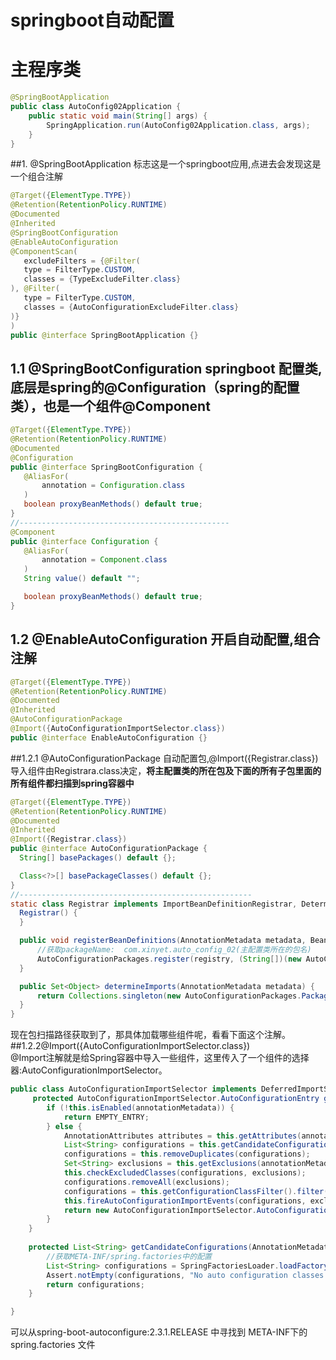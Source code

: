 # springboot自动配置

# 主程序类
```java
@SpringBootApplication
public class AutoConfig02Application {
    public static void main(String[] args) {
        SpringApplication.run(AutoConfig02Application.class, args);
    }
}
```


##1. @SpringBootApplication 标志这是一个springboot应用,点进去会发现这是一个组合注解
 ```java
@Target({ElementType.TYPE})
@Retention(RetentionPolicy.RUNTIME)
@Documented
@Inherited
@SpringBootConfiguration
@EnableAutoConfiguration
@ComponentScan(
    excludeFilters = {@Filter(
    type = FilterType.CUSTOM,
    classes = {TypeExcludeFilter.class}
), @Filter(
    type = FilterType.CUSTOM,
    classes = {AutoConfigurationExcludeFilter.class}
)}
)
public @interface SpringBootApplication {}
```
## 1.1 @SpringBootConfiguration springboot 配置类,底层是spring的@Configuration（spring的配置类），也是一个组件@Component
 ```java
@Target({ElementType.TYPE})
@Retention(RetentionPolicy.RUNTIME)
@Documented
@Configuration
public @interface SpringBootConfiguration {
    @AliasFor(
        annotation = Configuration.class
    )
    boolean proxyBeanMethods() default true;
}
//-----------------------------------------------
@Component
public @interface Configuration {
    @AliasFor(
        annotation = Component.class
    )
    String value() default "";

    boolean proxyBeanMethods() default true;
}
```
## 1.2 @EnableAutoConfiguration 开启自动配置,组合注解
```java
@Target({ElementType.TYPE})
@Retention(RetentionPolicy.RUNTIME)
@Documented
@Inherited
@AutoConfigurationPackage
@Import({AutoConfigurationImportSelector.class})
public @interface EnableAutoConfiguration {}
```
##1.2.1 @AutoConfigurationPackage 自动配置包,@Import({Registrar.class})导入组件由Registrara.class决定，**将主配置类的所在包及下面的所有子包里面的所有组件都扫描到spring容器中**
  ```java
@Target({ElementType.TYPE})
@Retention(RetentionPolicy.RUNTIME)
@Documented
@Inherited
@Import({Registrar.class})
public @interface AutoConfigurationPackage {
    String[] basePackages() default {};

    Class<?>[] basePackageClasses() default {};
}
//----------------------------------------------------
static class Registrar implements ImportBeanDefinitionRegistrar, DeterminableImports {
    Registrar() {
    }

    public void registerBeanDefinitions(AnnotationMetadata metadata, BeanDefinitionRegistry registry) {
        //获取packageName:  com.xinyet.auto_config_02(主配置类所在的包名)
        AutoConfigurationPackages.register(registry, (String[])(new AutoConfigurationPackages.PackageImports(metadata)).getPackageNames().toArray(new String[0]));
    }

    public Set<Object> determineImports(AnnotationMetadata metadata) {
        return Collections.singleton(new AutoConfigurationPackages.PackageImports(metadata));
    }
}
```
现在包扫描路径获取到了，那具体加载哪些组件呢，看看下面这个注解。
##1.2.2@Import({AutoConfigurationImportSelector.class})  
@Import注解就是给Spring容器中导入一些组件，这里传入了一个组件的选择器:AutoConfigurationImportSelector。
```java
public class AutoConfigurationImportSelector implements DeferredImportSelector, BeanClassLoaderAware, ResourceLoaderAware, BeanFactoryAware, EnvironmentAware, Ordered {
     protected AutoConfigurationImportSelector.AutoConfigurationEntry getAutoConfigurationEntry(AnnotationMetadata annotationMetadata) {
        if (!this.isEnabled(annotationMetadata)) {
            return EMPTY_ENTRY;
        } else {
            AnnotationAttributes attributes = this.getAttributes(annotationMetadata);
            List<String> configurations = this.getCandidateConfigurations(annotationMetadata, attributes);//获取类路径下的配置文件的方法
            configurations = this.removeDuplicates(configurations);
            Set<String> exclusions = this.getExclusions(annotationMetadata, attributes);
            this.checkExcludedClasses(configurations, exclusions);
            configurations.removeAll(exclusions);
            configurations = this.getConfigurationClassFilter().filter(configurations);
            this.fireAutoConfigurationImportEvents(configurations, exclusions);
            return new AutoConfigurationImportSelector.AutoConfigurationEntry(configurations, exclusions);
        }
    }
    
    protected List<String> getCandidateConfigurations(AnnotationMetadata metadata, AnnotationAttributes attributes) {
        //获取META-INF/spring.factories中的配置
        List<String> configurations = SpringFactoriesLoader.loadFactoryNames(this.getSpringFactoriesLoaderFactoryClass(), this.getBeanClassLoader());
        Assert.notEmpty(configurations, "No auto configuration classes found in META-INF/spring.factories. If you are using a custom packaging, make sure that file is correct.");
        return configurations;
    }

}
```
 可以从spring-boot-autoconfigure:2.3.1.RELEASE 中寻找到 META-INF下的 spring.factories 文件 
 